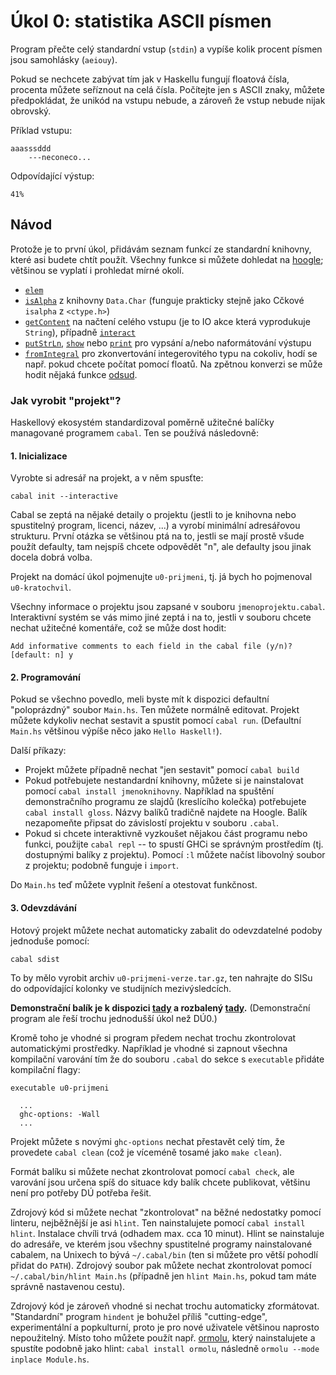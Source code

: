 
# Úkol 0: statistika ASCII písmen

Program přečte celý standardní vstup (`stdin`) a vypíše kolik procent písmen jsou samohlásky (`aeiouy`).

Pokud se nechcete zabývat tím jak v Haskellu fungují floatová čísla, procenta můžete seříznout na celá čísla. Počítejte jen s ASCII znaky, můžete předpokládat, že unikód na vstupu nebude, a zároveň že vstup nebude nijak obrovský.

Příklad vstupu:
```
aaasssddd
    ---neconeco...
```

Odpovídající výstup:
```
41%
```

## Návod

Protože je to první úkol, přidávám seznam funkcí ze standardní knihovny, které asi budete chtít použít. Všechny funkce si můžete dohledat na [hoogle](https://hoogle.haskell.org/); většinou se vyplatí i prohledat mírné okolí.

- [`elem`](https://hackage.haskell.org/package/base-4.14.0.0/docs/Prelude.html#v:elem)
- [`isAlpha`](https://hackage.haskell.org/package/base/docs/Data-Char.html#v:isAlpha) z knihovny `Data.Char` (funguje prakticky stejně jako Cčkové `isalpha` z `<ctype.h>`)
- [`getContent`](https://hackage.haskell.org/package/base-4.14.0.0/docs/Prelude.html#v:getContents) na načtení celého vstupu (je to IO akce která vyprodukuje `String`), případně [`interact`](https://hackage.haskell.org/package/base-4.14.0.0/docs/Prelude.html#v:interact)
- [`putStrLn`](https://hackage.haskell.org/package/base/docs/Prelude.html#v:putStrLn), [`show`](https://hackage.haskell.org/package/base/docs/Prelude.html#v:show) nebo [`print`](https://hackage.haskell.org/package/base/docs/Prelude.html#v:print) pro vypsání a/nebo naformátování výstupu
- [`fromIntegral`](https://hackage.haskell.org/package/base/docs/Prelude.html#v:fromIntegral) pro zkonvertování integerovitého typu na cokoliv, hodí se např. pokud chcete počítat pomocí floatů. Na zpětnou konverzi se může hodit nějaká funkce [odsud](https://hackage.haskell.org/package/base-4.14.0.0/docs/Prelude.html#v:truncate).

### Jak vyrobit "projekt"?

Haskellový ekosystém standardizoval poměrně užitečné balíčky managované programem `cabal`. Ten se používá následovně:

#### 1. Inicializace

Vyrobte si adresář na projekt, a v něm spusťte:
```
cabal init --interactive
```
Cabal se zeptá na nějaké detaily o projektu (jestli to je knihovna nebo spustitelný program, licenci, název, ...) a vyrobí minimální adresářovou strukturu. První otázka se většinou ptá na to, jestli se mají prostě všude použít defaulty, tam nejspíš chcete odpovědět "n", ale defaulty jsou jinak docela dobrá volba.

Projekt na domácí úkol pojmenujte `u0-prijmeni`, tj. já bych ho pojmenoval `u0-kratochvil`.

Všechny informace o projektu jsou zapsané v souboru `jmenoprojektu.cabal`. Interaktivní systém se vás mimo jiné zeptá i na to, jestli v souboru chcete nechat užitečné komentáře, což se může dost hodit:
```
Add informative comments to each field in the cabal file (y/n)? [default: n] y
```

#### 2. Programování

Pokud se všechno povedlo, meli byste mít k dispozici defaultní "poloprázdný" soubor `Main.hs`. Ten můžete normálně editovat. Projekt můžete kdykoliv nechat sestavit a spustit pomocí `cabal run`. (Defaultní `Main.hs` většinou výpíše něco jako `Hello Haskell!`).

Další příkazy:
- Projekt můžete případně nechat "jen sestavit" pomocí `cabal build`
- Pokud potřebujete nestandardní knihovny, můžete si je nainstalovat pomocí `cabal install jmenoknihovny`. Například na spuštění demonstračního programu ze slajdů (kreslícího kolečka) potřebujete `cabal install gloss`. Názvy balíků tradičně najdete na Hoogle. Balík nezapomeňte připsat do závislostí projektu v souboru `.cabal`.
- Pokud si chcete interaktivně vyzkoušet nějakou část programu nebo funkci, použijte `cabal repl` -- to spustí GHCi se správným prostředím (tj. dostupnými balíky z projektu). Pomocí `:l` můžete načíst libovolný soubor z projektu; podobně funguje i `import`.

Do `Main.hs` teď můžete vyplnit řešení a otestovat funkčnost.

#### 3. Odevzdávání

Hotový projekt můžete nechat automaticky zabalit do odevzdatelné podoby jednoduše pomocí:
```
cabal sdist
```
To by mělo vyrobit archiv `u0-prijmeni-verze.tar.gz`, ten nahrajte do SISu do odpovídající kolonky ve studijních mezivýsledcích.

**Demonstrační balík je k dispozici [tady](u0-kratochvil-0.1.0.0.tar.gz) a rozbalený [tady](u0-kratochvil-0.1.0.0/).** (Demonstrační program ale řeší trochu jednodušší úkol než DÚ0.)

Kromě toho je vhodné si program předem nechat trochu zkontrolovat automatickými prostředky. Například je vhodné si zapnout všechna kompilační varování tím že do souboru `.cabal` do sekce s `executable` přidáte kompilační flagy:
```
executable u0-prijmeni

  ...
  ghc-options: -Wall
  ...
```

Projekt můžete s novými `ghc-options` nechat přestavět celý tím, že provedete `cabal clean` (což je víceméně tosamé jako `make clean`).

Formát balíku si můžete nechat zkontrolovat pomocí `cabal check`, ale varování jsou určena spíš do situace kdy balík chcete publikovat, většinu není pro potřeby DÚ potřeba řešit.

Zdrojový kód si můžete nechat "zkontrolovat" na běžné nedostatky pomocí linteru, nejběžnější je asi `hlint`. Ten nainstalujete pomocí `cabal install hlint`. Instalace chvíli trvá (odhadem max. cca 10 minut). Hlint se nainstaluje do adresáře, ve kterém jsou všechny spustitelné programy nainstalované cabalem, na Unixech to bývá `~/.cabal/bin` (ten si můžete pro větší pohodlí přidat do `PATH`). Zdrojový soubor pak můžete nechat zkontrolovat pomocí `~/.cabal/bin/hlint Main.hs` (případně jen `hlint Main.hs`, pokud tam máte správně nastavenou cestu).

Zdrojový kód je zároveň vhodné si nechat trochu automaticky zformátovat. "Standardní" program `hindent` je bohužel příliš "cutting-edge", experimentální a popkulturní, proto je pro nové uživatele většinou naprosto nepoužitelný. Místo toho můžete použít např. [ormolu](https://github.com/tweag/ormolu), který nainstalujete a spustíte podobně jako hlint: `cabal install ormolu`, následně `ormolu --mode inplace Module.hs`.
